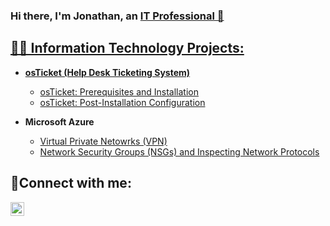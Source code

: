 ### Hi there, I'm Jonathan, an <a href="https://linkedin.com/in/"> IT Professional 👋
 

<h2>👨‍💻 Information Technology Projects:</h2>

- <b>osTicket (Help Desk Ticketing System)</b>
  - [osTicket: Prerequisites and Installation](https://github.com/jonbarrIT/osticket-prereqs)
  - [osTicket: Post-Installation Configuration](https://github.com/jonbarrIT/post-install-config)
  
- <b>Microsoft Azure</b>
  - [Virtual Private Netowrks (VPN)](https://github.com/jonbarrIT/VPN)
  - [Network Security Groups (NSGs) and Inspecting Network Protocols](https://github.com/jonbarrIT/azure-network-protocols)

<h2>🤳Connect with me:</h2>


[<img align="left" alt="jonbarr | LinkedIn" width="22px" src="https://cdn.jsdelivr.net/npm/simple-icons@v3/icons/linkedin.svg" />][linkedin]


[linkedin]: https://linkedin.com/in/
